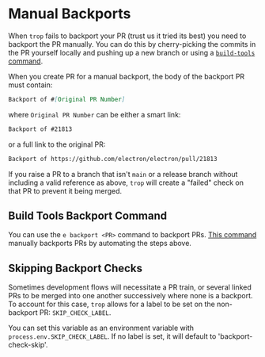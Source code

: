 # Manual Backports

When `trop` fails to backport your PR (trust us it tried its best) you need to backport the PR manually. You can do this by cherry-picking the commits in the PR yourself locally and pushing up a new branch or using a [`build-tools` command](#build-tools-backport-command).

When you create PR for a manual backport, the body of the backport PR must contain: 

```markdown
Backport of #[Original PR Number]
```

where `Original PR Number` can be either a smart link:

```markdown
Backport of #21813
```

or a full link to the original PR:

```markdown
Backport of https://github.com/electron/electron/pull/21813
```

If you raise a PR to a branch that isn't `main` or a release branch without including a valid reference as above, `trop` will create a
"failed" check on that PR to prevent it being merged.

## Build Tools Backport Command

You can use the `e backport <PR>` command to backport PRs. [This command](https://github.com/electron/build-tools?tab=readme-ov-file#e-backport-pr) manually backports PRs by automating the steps above.

## Skipping Backport Checks

Sometimes development flows will necessitate a PR train, or several linked PRs to be merged into one another successively where none is a backport. To account for this case, `trop` allows for a label to be set on the non-backport PR: `SKIP_CHECK_LABEL`.

You can set this variable as an environment variable with `process.env.SKIP_CHECK_LABEL`. If no label is set, it will default to 'backport-check-skip'.
